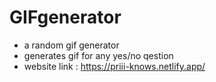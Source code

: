 # GIFgenerator
- a random gif generator
- generates gif for any yes/no qestion
- website link : https://priii-knows.netlify.app/
